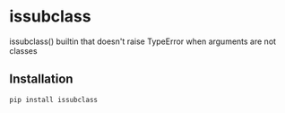# issubclass

issubclass() builtin that doesn't raise TypeError when arguments are not classes

## Installation

```bash
pip install issubclass
```
